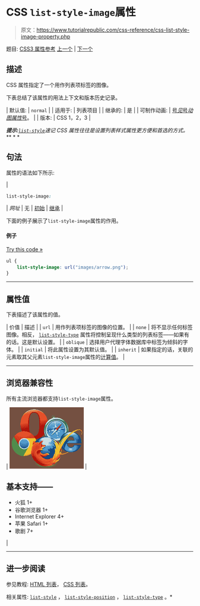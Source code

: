 # CSS `list-style-image`属性

> 原文：<https://www.tutorialrepublic.com/css-reference/css-list-style-image-property.php>

题目: [CSS3 属性参考](css3-properties.php) [上一个](css-list-style-property.php) | [下一个](css-list-style-position-property.php)

## 描述

CSS 属性指定了一个用作列表项标签的图像。

下表总结了该属性的用法上下文和版本历史记录。

| 默认值: | `normal` |
| 适用于: | 列表项目 |
| 继承的: | 是 |
| 可制作动画: | [号*见*号*动图属性*号](css-animatable-properties.php)。 |
| 版本: | CSS 1，2，3 |

 ***提示:**[`list-style`](css-list-style-property.php)速记 CSS 属性往往是设置列表样式属性更方便和首选的方式。*  ** * *

## 句法

属性的语法如下所示:

| 

```css
list-style-image: 
```

 | *网址* &#124; 无 &#124; [初始](../definitions.php#initial) &#124; [继承](../definitions.php#inherit) |

下面的例子展示了`list-style-image`属性的作用。

#### 例子

[Try this code »](../codelab.php?topic=css&file=list-style-image-property "Try this code using online Editor")

```css
ul {
    list-style-image: url("images/arrow.png");
}
```

* * *

## 属性值

下表描述了该属性的值。

| 价值 | 描述 |
| `url` | 用作列表项标签的图像的位置。 |
| `none` | 将不显示任何标签图像。相反， [`list-style-type`](css-list-style-type-property.php) 属性将控制呈现什么类型的列表标签——如果有的话。这是默认设置。 |
| `oblique` | 选择用户代理字体数据库中标签为倾斜的字体。 |
| `initial` | 将此属性设置为其默认值。 |
| `inherit` | 如果指定的话，关联的元素取其父元素`list-style-image`属性的[计算值](../definitions.php#computed-value)。 |

* * *

## 浏览器兼容性

所有主流浏览器都支持`list-style-image`属性。

| ![Browsers Icon](img/e9331123c77668c1832e541c2fca1002.png) | 

## 基本支持——

*   火狐 1+
*   谷歌浏览器 1+
*   Internet Explorer 4+
*   苹果 Safari 1+
*   歌剧 7+

 |

* * *

## 进一步阅读

参见教程: [HTML 列表](../html-tutorial/html-lists.php)， [CSS 列表](../css-tutorial/css-lists.php)。

相关属性: [`list-style`](css-list-style-property.php) ， [`list-style-position`](css-list-style-position-property.php) ， [`list-style-type`](css-list-style-type-property.php) 。*